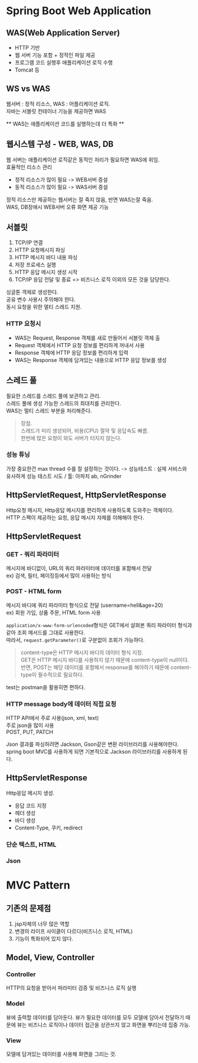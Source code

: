 # Spring Boot Web Application

## WAS(Web Application Server)
- HTTP 기반 
- 웹 서버 기능 포함 + 정적인 파일 제공
- 프로그램 코드 실행후 애플리케이션 로직 수행
- Tomcat 등

## WS vs WAS
웹서버 : 정적 리소스, WAS : 어플리케이션 로직.  
자바는 서블릿 컨테이너 기능을 제공하면 WAS

** WAS는 애플리케이션 코드를 실행하는데 더 특화  **

## 웹시스템 구성 - WEB, WAS, DB

웹 서버는 애플리케이션 로직같은 동적인 처리가 필요하면 WAS에 위임.  
효율적인 리소스 관리
- 정적 리소스가 많이 필요 -> WEB서버 증설
- 동적 리소스가 많이 필요 -> WAS서버 증설

정적 리소스만 제공하는 웹서버는 잘 죽지 않음, 반면 WAS는잘 죽음.  
WAS, DB장애시 WEB서버 오류 화면 제공 기능

## 서블릿

1. TCP/IP 연결
2. HTTP 요청메시지 파싱
3. HTTP 메시지 바디 내용 파싱
4. 저장 프로세스 실행
5. HTTP 응답 메시지 생성 시작
6. TCP/IP 응답 전달 및 종료
=> 비즈니스 로직 이외의 모든 것을 담당한다.

싱글톤 객체로 생성한다.  
공유 변수 사용시 주의해야 한다.  
동시 요청을 위한 멀티 스레드 지원.  

### HTTP 요청시
- WAS는 Request, Response 객체를 새로 만들어서 서블릿 객체 출
- Request 객체에서 HTTP 요청 정보를 편리하게 꺼내서 사용
- Response 객체에 HTTP 응답 정보를 편리하게 입력
- WAS는 Response 객체에 담겨있는 내용으로 HTTP 응답 정보를 생성

## 스레드 풀

필요한 스레드를 스레드 풀에 보관하고 관리.  
스레드 풀에 생성 가능한 스레드의 최대치를 관리한다.  
WAS는 멀티 스레드 부분을 처리해준다.

> 장점.  
> 스레드가 미리 생성되어, 비용(CPU) 절약 및 응답속도 빠름.  
> 한번에 많은 요청이 와도 서버가 터지지 않는다.  

### 성능 튜닝
가장 중요한건 max thread 수를 잘 설정하는 것이다.
-> 성능테스트 : 실제 서비스와 유사하게 성능 테스트 시도 / 툴: 아파치 ab, nGrinder

## HttpServletRequest, HttpServletResponse
Http요청 메시지, Http응답 메시지를 편리하게 사용하도록 도와주는 객체이다.  
HTTP 스펙이 제공하는 요청, 응답 메시지 자체를 이해해야 한다.

## HttpServletRequest

### **GET - 쿼리 파라미터**
메시지에 바디없이, URL의 쿼리 파라미터에 데이터를 포함해서 전달  
ex) 검색, 필터, 페이징등에서 많이 사용하는 방식  

### **POST - HTML form**
메시지 바디에 쿼리 파라미터 형식으로 전달 (username=hell&age=20)  
ex) 회원 가입, 상품 주문, HTML form 사용  

`application/x-www-form-urlencoded`형식은 GET에서 살펴본 쿼리 파라미터 형식과 같아 조회 메서드를 그대로 사용한다.  
따라서, `request.getParameter()`로 구분없이 조회가 가능하다.  

> content-type은 HTTP 메시지 바디의 데이터 형식 지정.  
> GET은 HTTP 메시지 바디를 사용하지 않기 때문에 content-type이 null이다.  
> 반면, POST는 해당 데이터를 포함해서 response를 해야하기 때문에 content-type이 필수적으로 필요하다.

test는 postman을 활용히면 편하다.  

### **HTTP message body에 데이터 직접 요청**
HTTP API에서 주로 사용(json, xml, text)  
주로 json을 많이 사용  
POST, PUT, PATCH  

Json 결과를 파싱하려면 Jackson, Gson같은 변환 라이브러리를 사용해야한다.  
spring boot MVC를 사용하게 되면 기본적으로 Jackson 라이브러리를 사용하게 된다.  

## HttpServletResponse

Http응답 메시지 생성.  
- 응답 코드 지정
- 헤더 생성
- 바디 생성
- Content-Type, 쿠키, redirect

### 단순 텍스트, HTML

### Json


# MVC Pattern

## 기존의 문제점
1. jsp자체의 너무 많은 역할
2. 변경의 라이프 사이클이 다르다(비즈니스 로직, HTML)
3. 기능이 특화되어 있지 않다.

## Model, View, Controller  

### Controller
HTTP의 요청을 받아서 파라미터 검증 및 비즈니스 로직 실행

### Model
뷰에 출력할 데이터를 담아둔다. 뷰가 필요한 데이터를 모두 모델에 담아서 전달하기 때문에 뷰는 비즈니스 로직이나 데이터 접근을 상관쓰지 않고 화면을 뿌리는데 집중 가능.

### View
모델에 담겨있는 데이터를 사용해 화면을 그리는 것.



